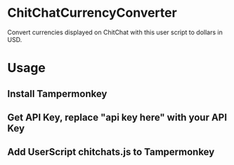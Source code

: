 # ChitChatCurrencyConverter

Convert currencies displayed on ChitChat with this user script to dollars in USD.

# Usage

## Install Tampermonkey

## Get API Key, replace "api key here" with your API Key

## Add UserScript chitchats.js to Tampermonkey